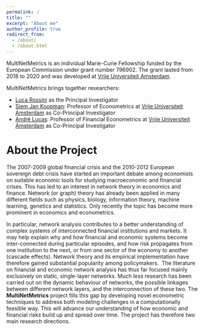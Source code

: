```yaml
---
permalink: /
title: ""
excerpt: "About me"
author_profile: true
redirect_from: 
  - /about/
  - /about.html
---
```


MultiNetMetrics is an individual Marie-Curie Fellowship funded by the European Commission under grant number 796902. The grant lasted from 2018 to 2020 and was developed at [Vrije Universiteit Amsterdam](https://vu.nl/en/about-vu/faculties/school-of-business-and-economics).

MultiNetMetrics brings together researchers:
* [Luca Rossini]() as the Principal Investigator
* [Siem Jan Koopman](https://sjkoopman.net): Professor of Econometrics at [Vrije Universiteit Amsterdam](https://vu.nl/en/about-vu/faculties/school-of-business-and-economics) as Co-Principal Investigator
* [André Lucas](https://personal.vu.nl/a.lucas/): Professor of Financial Econometrics at [Vrije Universiteit Amsterdam](https://vu.nl/en/about-vu/faculties/school-of-business-and-economics) as Co-Principal Investigator

About the Project
======

The 2007-2009 global financial crisis and the 2010-2012 European sovereign debt crisis have started an important debate among economists on suitable economic tools for studying macroeconomic and financial crises. This has led to an interest in network theory in economics and finance. Network (or graph) theory has already been applied in many different fields such as physics, biology, information theory, machine learning, genetics and statistics. Only recently the topic has become more prominent in economics and econometrics.
 
In particular, network analysis contributes to a better understanding of complex systems of interconnected financial institutions and markets. It may help explain why and how financial and economic systems become inter-connected during particular episodes, and how risk propagates from one institution to the next, or from one sector of the economy to another (cascade effects). Network theory and its empirical implementation have therefore gained substantial popularity among policymakers.
​
The literature on financial and economic network analysis has thus far focused mainly exclusively on static, single-layer networks. Much less research has been carried out on the dynamic behaviour of networks, the possible linkages between different network layers, and the interconnection of these two. The **MultiNetMetrics** project fills this gap by developing novel econometric techniques to address both modeling challenges in a computationally feasible way. This will advance our understanding of how economic and financial risks build up and spread over time. The project has therefore two main research directions.
​
